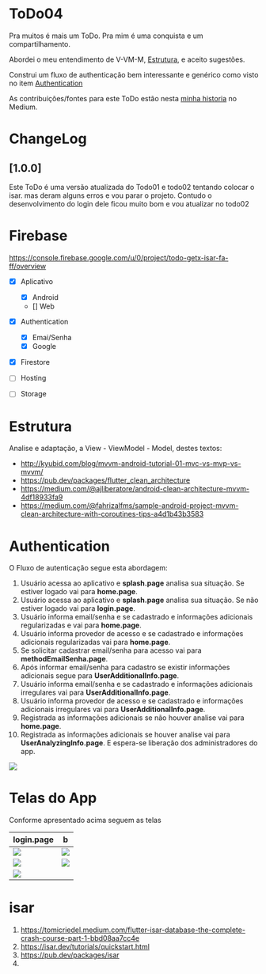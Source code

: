 # ToDo04
Pra muitos é mais um ToDo. Pra mim é uma conquista e um compartilhamento.

Abordei o meu entendimento de V-VM-M, [Estrutura](#estrutura), e aceito sugestões.

Construi um fluxo de authenticação bem interessante e genérico como visto no item [Authentication](#authentication)

As contribuições/fontes para este ToDo estão nesta [minha historia](https://medium.com/@catalunha.mj/deploy-app-flutter-android-para-flutter-web-no-firebase-hosting-5d39d5e48c5) no Medium.

# ChangeLog
## [1.0.0]
Este ToDo é uma versão atualizada do Todo01 e todo02 tentando colocar o isar. mas deram alguns erros e vou parar o projeto.
Contudo o desenvolvimento do login dele ficou muito bom e vou atualizar no todo02


# Firebase
https://console.firebase.google.com/u/0/project/todo-getx-isar-fa-ff/overview
- [x] Aplicativo
   - [x] Android
   - [] Web
- [x] Authentication
   - [x] Emai/Senha
   - [x] Google
- [x] Firestore
- [ ] Hosting
- [ ] Storage


# Estrutura
Analise e adaptação, a View - ViewModel - Model, destes textos:
* http://kyubid.com/blog/mvvm-android-tutorial-01-mvc-vs-mvp-vs-mvvm/
* https://pub.dev/packages/flutter_clean_architecture
* https://medium.com/@ajliberatore/android-clean-architecture-mvvm-4df18933fa9
* https://medium.com/@fahrizalfms/sample-android-project-mvvm-clean-architecture-with-coroutines-tips-a4d1b43b3583


# Authentication
O Fluxo de autenticação segue esta abordagem:
1. Usuário acessa ao aplicativo e **splash.page** analisa sua situação. Se estiver logado vai para **home.page**.
2. Usuário acessa ao aplicativo e **splash.page** analisa sua situação. Se não estiver logado vai para **login.page**.
3. Usuário informa email/senha e se cadastrado e informações adicionais regularizadas e vai para **home.page**.
4. Usuário informa provedor de acesso e se cadastrado e informações adicionais regularizadas vai para **home.page**.
5. Se solicitar cadastrar email/senha para acesso vai para **methodEmailSenha.page**.
6. Após informar email/senha para cadastro se existir informações adicionais segue para **UserAdditionalInfo.page**.
7. Usuário informa email/senha e se cadastrado e informações adicionais irregulares vai para **UserAdditionalInfo.page**.
8. Usuário informa provedor de acesso e se cadastrado e informações adicionais irregulares vai para **UserAdditionalInfo.page**.
9. Registrada as informações adicionais se não houver analise vai para **home.page**.
10. Registrada as informações adicionais se houver analise vai para **UserAnalyzingInfo.page**. E espera-se liberação dos administradores do app. 

![](readme_files/drawing.svg)

# Telas do App
Conforme apresentado acima seguem as telas 

|login.page|b|
|---|---|
|![](readme_files/login.png)|![](readme_files/email_passwd.png)|
|![](readme_files/add.png)|![](readme_files/analysis.png)|
|![](readme_files/home.png)||

# isar

1. https://tomicriedel.medium.com/flutter-isar-database-the-complete-crash-course-part-1-bbd08aa7cc4e
2. https://isar.dev/tutorials/quickstart.html
3. https://pub.dev/packages/isar
4. 

